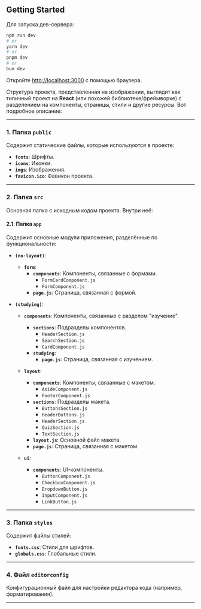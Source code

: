 ## Getting Started

Для запуска дев-сервера:

```bash
npm run dev
# or
yarn dev
# or
pnpm dev
# or
bun dev
```

Откройте [http://localhost:3000](http://localhost:3000) с помощью браузера.

Структура проекта, представленная на изображении, выглядит как типичный проект на **React** (или похожей библиотеке/фреймворке) с разделением на компоненты, страницы, стили и другие ресурсы. Вот подробное описание:

---

### 1. **Папка `public`**
Содержит статические файлы, которые используются в проекте:
- **`fonts`**: Шрифты.
- **`icons`**: Иконки.
- **`imgs`**: Изображения.
- **`favicon.ico`**: Фавикон проекта.

---

### 2. **Папка `src`**
Основная папка с исходным кодом проекта. Внутри неё:

#### 2.1. **Папка `app`**
Содержит основные модули приложения, разделённые по функциональности:

- **`(no-layout)`**:
  - **`form`**:
    - **`components`**: Компоненты, связанные с формами.
      - `FormCardComponent.js`
      - `FormComponent.js`
    - **`page.js`**: Страница, связанная с формой.

- **`(studying)`**:
  - **`components`**: Компоненты, связанные с разделом "изучение".
    - **`sections`**: Подразделы компонентов.
      - `HeaderSection.js`
      - `SearchSection.js`
      - `CardComponent.js`
    - **`studying`**:
      - **`page.js`**: Страница, связанная с изучением.

  - **`layout`**:
    - **`components`**: Компоненты, связанные с макетом.
      - `AsideComponent.js`
      - `FooterComponent.js`
    - **`sections`**: Подразделы макета.
      - `ButtonsSection.js`
      - `HeaderButtons.js`
      - `HeaderSection.js`
      - `QuizSection.js`
      - `TextSection.js`
    - **`layout.js`**: Основной файл макета.
    - **`page.js`**: Страница, связанная с макетом.

  - **`ui`**:
    - **`components`**: UI-компоненты.
      - `ButtonComponent.js`
      - `CheckboxComponent.js`
      - `DropdownButton.js`
      - `InputComponent.js`
      - `LinkButton.js`

---

### 3. **Папка `styles`**
Содержит файлы стилей:
- **`fonts.css`**: Стили для шрифтов.
- **`globals.css`**: Глобальные стили.

---

### 4. **Файл `editorconfig`**
Конфигурационный файл для настройки редактора кода (например, форматирования).

---
